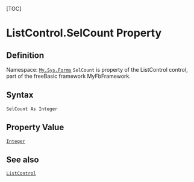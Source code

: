 [TOC]
# ListControl.SelCount Property

## Definition
Namespace: [`My.Sys.Forms`](My.Sys.Forms.md)
`SelCount` is property of the ListControl control, part of the freeBasic framework MyFbFramework.
## Syntax
```freeBasic
SelCount As Integer
```
## Property Value
[`Integer`]("https://www.freebasic.net/wiki/KeyPgInteger")
## See also
[`ListControl`](ListControl.md)
